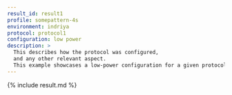 ```yaml
---
result_id: result1
profile: somepattern-4s
environment: indriya
protocol: protocol1
configuration: low power
description: >
  This describes how the protocol was configured,
  and any other relevant aspect.
  This example showcases a low-power configuration for a given protocol.
---
```


{% include result.md %}
